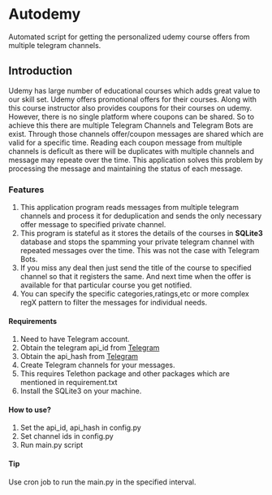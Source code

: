 # Autodemy
Automated script for getting the personalized udemy course offers from multiple telegram channels.

## Introduction

Udemy has large number of educational courses which adds great value to our skill set. 
Udemy offers promotional offers for their courses. Along with this course instructor also provides coupons for their courses on udemy.
However, there is no single platform where coupons can be shared. So to achieve this there are multiple Telegram Channels and Telegram Bots are exist. 
Through those channels offer/coupon messages are shared which are valid for a specific time. Reading each coupon message from multiple channels is deficult as there will be duplicates with multiple channels and message may repeate over the time.
This application solves this problem by processing the message and maintaining the status of each message. 
 

### Features
1. This application program reads messages from multiple telegram channels and process it for deduplication and sends the only necessary offer message to specified private channel.
2. This program is stateful as it stores the details of the courses in **SQLite3** database and stops the spamming your private telegram channel with repeated messages over the time. This was not the case with Telegram Bots.
3. If you miss any deal then just send the title of the course to specified channel so that it registers the same. And next time when the offer is available for that particular course you get notified.
4. You can specify the specific categories,ratings,etc or more complex regX pattern to filter the messages for individual needs. 


#### Requirements
1. Need to have Telegram account.
2. Obtain the telegram api_id from [Telegram](https://my.telegram.org/auth)
3. Obtain the api_hash from [Telegram](https://my.telegram.org/auth)
4. Create Telegram channels for your messages.
5. This requires Telethon package and other packages which are mentioned in requirement.txt
6. Install the SQLite3 on your machine.

#### How to use?
1. Set the api_id, api_hash in config.py
2. Set channel ids in config.py
3. Run main.py script

#### Tip
Use cron job to run the main.py in the specified interval.
